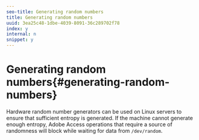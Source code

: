 ```yaml
---
seo-title: Generating random numbers
title: Generating random numbers
uuid: 3ea25c48-1dbe-4039-8091-36c289702f78
index: y
internal: n
snippet: y
---
```


# Generating random numbers{#generating-random-numbers}

Hardware random number generators can be used on Linux servers to ensure that sufficient entropy is generated. If the machine cannot generate enough entropy, Adobe Access operations that require a source of randomness will block while waiting for data from `/dev/random`. 
